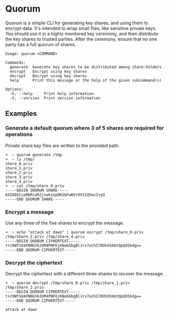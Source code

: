 # Quorum

Quorum is a simple CLI for generating key shares, and using them to encrypt data.
It's intended to wrap small files, like sensitive private keys.
You should use it in a highly monitored key ceremony,
and then distribute the key shares to trusted parties.
After the ceremony, ensure that no one party has a full quorum of shares.

```
Usage: quorum <COMMAND>

Commands:
  generate  Generate key shares to be distributed among share-holders
  encrypt   Encrypt using key shares
  decrypt   Decrypt using key shares
  help      Print this message or the help of the given subcommand(s)

Options:
  -h, --help     Print help information
  -V, --version  Print version information
```

## Examples

### Generate a default quorum where 3 of 5 shares are required for operations 

Private share key files are written to the provided path. 

```
➜  ~ quorum generate /tmp
➜  ~ ls /tmp/
share_0.priv
share_1.priv
share_2.priv
share_3.priv
share_4.priv
➜  ~ cat /tmp/share_0.priv
-----BEGIN QUORUM SHARE-----
AXZA8SCcpRbRceRZjxwksopOKSbFwW3rOVS1QSmzIsyQ
-----END QUORUM SHARE-----
```
  
### Encrypt a message

Use any three of the five shares to encrypt the message.

```
➜  ~ echo "attack at dawn" | quorum encrypt /tmp/share_0.priv /tmp/share_2.priv /tmp/share_4.priv
-----BEGIN QUORUM CIPHERTEXT-----
t+J9WTSQ4FNNGY6JUM4PNF6jKNe6GbgBlJrx7uChIlROhXSKmtQpQX5bdg==
-----END QUORUM CIPHERTEXT-----
```

### Decrypt the ciphertext

Decrypt the ciphertext with a different three shares to recover the message.

```
➜  ~ quorum decrypt /tmp/share_0.priv /tmp/share_1.priv /tmp/share_2.priv
-----BEGIN QUORUM CIPHERTEXT-----
t+J9WTSQ4FNNGY6JUM4PNF6jKNe6GbgBlJrx7uChIlROhXSKmtQpQX5bdg==
-----END QUORUM CIPHERTEXT-----

attack at dawn
```